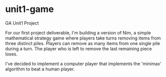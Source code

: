 # unit1-game
GA Unit1 Project

For our first project deliverable, I'm building a version of Nim, a simple mathematical strategy game where players take turns removing items from three distinct piles. Players can remove as many items from one single pile during a turn. The player who is left to remove the last remaining piece loses. 

I've decided to implement a computer player that implements the 'minimax' algorithm to beat a human player. 


